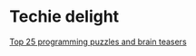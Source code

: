 # Techie delight

[Top 25 programming puzzles and brain teasers](https://techiedelight.quora.com/Top-25-Programming-Puzzles-and-Brain-Teasers)

